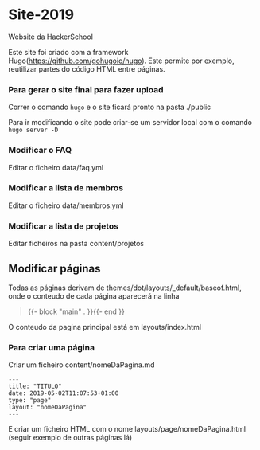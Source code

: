 # Site-2019
Website da HackerSchool

Este site foi criado com a framework Hugo(https://github.com/gohugoio/hugo). Este permite por exemplo, reutilizar partes do código HTML entre páginas.

### Para gerar o site final para fazer upload
Correr o comando ```hugo``` e o site ficará pronto na pasta ./public

Para ir modificando o site pode criar-se um servidor local com o comando
```hugo server -D```

### Modificar o FAQ
Editar o ficheiro data/faq.yml

### Modificar a lista de membros
Editar o ficheiro data/membros.yml

### Modificar a lista de projetos
Editar ficheiros na pasta content/projetos

## Modificar páginas
Todas as páginas derivam de themes/dot/layouts/_default/baseof.html, onde o conteudo de cada página aparecerá na linha
> {{- block "main" . }}{{- end }}

O conteudo da pagina principal está em layouts/index.html

### Para criar uma página
Criar um ficheiro content/nomeDaPagina.md
```
---
title: "TITULO"
date: 2019-05-02T11:07:53+01:00
type: "page"
layout: "nomeDaPagina"
---
```
E criar um ficheiro HTML com o nome layouts/page/nomeDaPagina.html  (seguir exemplo de outras páginas lá)
